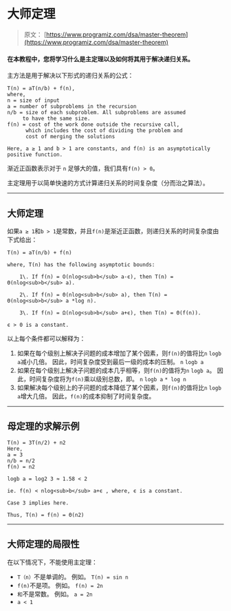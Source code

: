 # 大师定理

> 原文： [https://www.programiz.com/dsa/master-theorem](https://www.programiz.com/dsa/master-theorem)

#### 在本教程中，您将学习什么是主定理以及如何将其用于解决递归关系。

主方法是用于解决以下形式的递归关系的公式：

```
T(n) = aT(n/b) + f(n),
where,
n = size of input
a = number of subproblems in the recursion
n/b = size of each subproblem. All subproblems are assumed 
     to have the same size.
f(n) = cost of the work done outside the recursive call, 
      which includes the cost of dividing the problem and
      cost of merging the solutions

Here, a ≥ 1 and b > 1 are constants, and f(n) is an asymptotically positive function.

```

渐近正函数表示对于 `n` 足够大的值，我们具有`f(n) > 0`。

主定理用于以简单快速的方式计算递归关系的时间复杂度（分而治之算法）。

* * *

## 大师定理

如果`a ≥ 1`和`b > 1`是常数，并且`f(n)`是渐近正函数，则递归关系的时间复杂度由下式给出：

```
T(n) = aT(n/b) + f(n)

where, T(n) has the following asymptotic bounds:

    1\. If f(n) = O(nlog<sub>b</sub> a-ϵ), then T(n) = Θ(nlog<sub>b</sub> a).

    2\. If f(n) = Θ(nlog<sub>b</sub> a), then T(n) = Θ(nlog<sub>b</sub> a *log n).

    3\. If f(n) = Ω(nlog<sub>b</sub> a+ϵ), then T(n) = Θ(f(n)).

ϵ > 0 is a constant.    
```

以上每个条件都可以解释为：

1.  如果在每个级别上解决子问题的成本增加了某个因素，则`f(n)`的值将比`n` `logb a`减小几倍。 因此，时间复杂度受到最后一级的成本的压制。 `n` `logb a`
2.  如果在每个级别上解决子问题的成本几乎相等，则`f(n)`的值将为`n` `logb a`。 因此，时间复杂度将为`f(n)`乘以级别总数，即。 `n` `logb a` `* log n`
3.  如果解决每个级别上的子问题的成本降低了某个因素，则`f(n)`的值将比`n` `logb a`增大几倍。 因此，`f(n)`的成本抑制了时间复杂度。

* * *

## 母定理的求解示例

```
T(n) = 3T(n/2) + n2
Here,
a = 3
n/b = n/2
f(n) = n2

logb a = log2 3 ≈ 1.58 < 2

ie. f(n) < nlog<sub>b</sub> a+ϵ , where, ϵ is a constant.

Case 3 implies here.

Thus, T(n) = f(n) = Θ(n2) 
```

* * *

## 大师定理的局限性

在以下情况下，不能使用主定理：

*   `T（n）`不是单调的。 例如。 `T(n) = sin n`
*   `f(n)`不是项。 例如。 `f(n) = 2n`
*   `和`不是常数。 例如。 `a = 2n`
*   `a < 1`